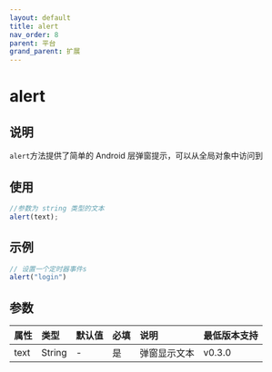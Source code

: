 ```yaml
---
layout: default
title: alert
nav_order: 8
parent: 平台
grand_parent: 扩展
---
```


# alert
## 说明
`alert`方法提供了简单的 Android 层弹窗提示，可以从全局对象中访问到

## 使用
```javascript
//参数为 string 类型的文本
alert(text);
```

## 示例
```typescript
// 设置一个定时器事件s
alert("login")
```

## 参数

| 属性 | 类型 | 默认值 | 必填 | 说明 | 最低版本支持 |
|:----|:----|:------|:-----|:----|:-----------|
| text | String | - | 是 | 弹窗显示文本 | v0.3.0 |
